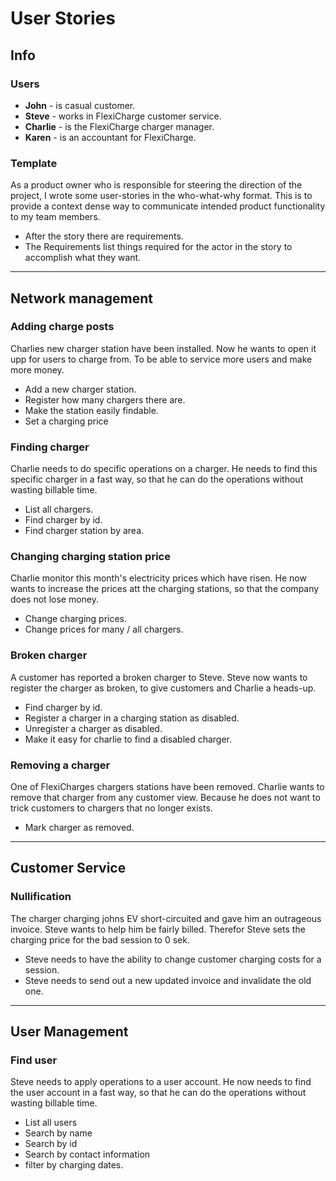 # User Stories

## Info

### Users

* **John** - is casual customer.
* **Steve** - works in FlexiCharge customer service.
* **Charlie** - is the FlexiCharge charger manager.
* **Karen** - is an accountant for FlexiCharge.

### Template

As a product owner who is responsible for steering the direction of the project, 
I wrote some user-stories in the who-what-why format.
This is to provide a context dense way to communicate intended product functionality to my team members.
* After the story there are requirements.
* The Requirements list things required for the actor in the story to accomplish what they want.

***
## Network management

### Adding charge posts

Charlies new charger station have been installed. 
Now he wants to open it upp for users to charge from.
To be able to service more users and make more money.
* Add a new charger station.
* Register how many chargers there are.
* Make the station easily findable.
* Set a charging price

### Finding charger

Charlie needs to do specific operations on a charger. 
He needs to find this specific charger in a fast way, so that he can do the operations without wasting billable time.
* List all chargers.
* Find charger by id.
* Find charger station by area.

### Changing charging station price

Charlie monitor this month's electricity prices which have risen.
He now wants to increase the prices att the charging stations, so that the company does not lose money.
* Change charging prices.
* Change prices for many / all chargers.

### Broken charger

A customer has reported a broken charger to Steve.
Steve now wants to register the charger as broken, to give customers and Charlie a heads-up.
* Find charger by id.
* Register a charger in a charging station as disabled.
* Unregister a charger as disabled.
* Make it easy for charlie to find a disabled charger.

### Removing a charger

One of FlexiCharges chargers stations have been removed.
Charlie wants to remove that charger from any customer view.
Because he does not want to trick customers to chargers that no longer exists.
* Mark charger as removed.

***
## Customer Service

### Nullification
The charger charging johns EV short-circuited and gave him an outrageous invoice.
Steve wants to help him be fairly billed.
Therefor Steve sets the charging price for the bad session to 0 sek.
* Steve needs to have the ability to change customer charging costs for a session.
* Steve needs to send out a new updated invoice and invalidate the old one.

***
## User Management

### Find user
Steve needs to apply operations to a user account. 
He now needs to find the user account in a fast way, so that he can do the operations without wasting billable time.
* List all users
* Search by name
* Search by id
* Search by contact information
* filter by charging dates.